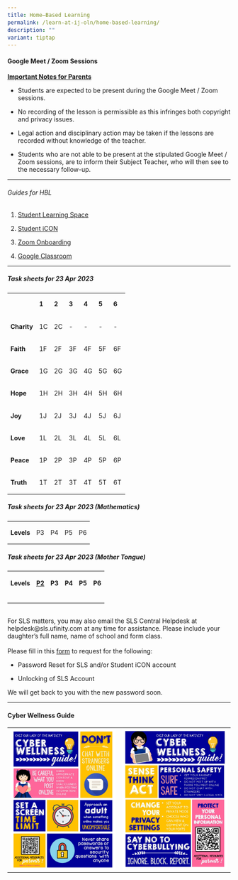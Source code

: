 ```yaml
---
title: Home–Based Learning
permalink: /learn-at-ij-oln/home-based-learning/
description: ""
variant: tiptap
---
```

<h4><strong>Google Meet / Zoom Sessions</strong></h4>
<p><strong><u>Important Notes for Parents</u></strong>
</p>
<ul data-tight="true" class="tight">
<li>
<p>Students are expected to be present during the Google Meet / Zoom sessions.</p>
</li>
<li>
<p>No recording of the lesson is permissible as this infringes both copyright
and privacy issues.</p>
</li>
<li>
<p>Legal action and disciplinary action may be taken if the lessons are recorded
without knowledge of the teacher.</p>
</li>
<li>
<p>Students who are not able to be present at the stipulated Google Meet
/ Zoom sessions, are to inform their Subject Teacher, who will then see
to the necessary follow-up.</p>
</li>
</ul>
<hr>
<h6>Guides for HBL</h6>
<ol data-tight="true" class="tight">
<li>
<p><a href="/files/Guides/STUDENT LEARNING SPACE.pdf" rel="noopener" target="_blank">Student Learning Space</a>
</p>
</li>
<li>
<p><a href="/files/Guides/STUDENT ICON.pdf" rel="noopener" target="_blank">Student iCON</a>
</p>
</li>
<li>
<p><a href="/files/Guides/ZOOM ONBOARDING GUIDE.pdf" rel="noopener" target="_blank">Zoom Onboarding</a>
</p>
</li>
<li>
<p><a href="/files/Guides/GOOGLE CLASSROOM.pdf" rel="noopener" target="_blank">Google Classroom</a>
</p>
</li>
</ol>
<hr>
<h5>Task sheets for 23 Apr 2023</h5>
<table>
<tbody>
<tr>
<td rowspan="1" colspan="1">
<p></p>
</td>
<td rowspan="1" colspan="1">
<p><strong>1</strong>
</p>
</td>
<td rowspan="1" colspan="1">
<p><strong>2</strong>
</p>
</td>
<td rowspan="1" colspan="1">
<p><strong>3</strong>
</p>
</td>
<td rowspan="1" colspan="1">
<p><strong>4</strong>
</p>
</td>
<td rowspan="1" colspan="1">
<p><strong>5</strong>
</p>
</td>
<td rowspan="1" colspan="1">
<p><strong>6</strong>
</p>
</td>
</tr>
<tr>
<td rowspan="1" colspan="1">
<p><strong>Charity</strong>
</p>
</td>
<td rowspan="1" colspan="1">
<p>1C</p>
</td>
<td rowspan="1" colspan="1">
<p>2C</p>
</td>
<td rowspan="1" colspan="1">
<p>-</p>
</td>
<td rowspan="1" colspan="1">
<p>-</p>
</td>
<td rowspan="1" colspan="1">
<p>-</p>
</td>
<td rowspan="1" colspan="1">
<p>-</p>
</td>
</tr>
<tr>
<td rowspan="1" colspan="1">
<p><strong>Faith</strong>
</p>
</td>
<td rowspan="1" colspan="1">
<p>1F</p>
</td>
<td rowspan="1" colspan="1">
<p>2F</p>
</td>
<td rowspan="1" colspan="1">
<p>3F</p>
</td>
<td rowspan="1" colspan="1">
<p>4F</p>
</td>
<td rowspan="1" colspan="1">
<p>5F</p>
</td>
<td rowspan="1" colspan="1">
<p>6F</p>
</td>
</tr>
<tr>
<td rowspan="1" colspan="1">
<p><strong>Grace</strong>
</p>
</td>
<td rowspan="1" colspan="1">
<p>1G</p>
</td>
<td rowspan="1" colspan="1">
<p>2G</p>
</td>
<td rowspan="1" colspan="1">
<p>3G</p>
</td>
<td rowspan="1" colspan="1">
<p>4G</p>
</td>
<td rowspan="1" colspan="1">
<p>5G</p>
</td>
<td rowspan="1" colspan="1">
<p>6G</p>
</td>
</tr>
<tr>
<td rowspan="1" colspan="1">
<p><strong>Hope</strong>
</p>
</td>
<td rowspan="1" colspan="1">
<p>1H</p>
</td>
<td rowspan="1" colspan="1">
<p>2H</p>
</td>
<td rowspan="1" colspan="1">
<p>3H</p>
</td>
<td rowspan="1" colspan="1">
<p>4H</p>
</td>
<td rowspan="1" colspan="1">
<p>5H</p>
</td>
<td rowspan="1" colspan="1">
<p>6H</p>
</td>
</tr>
<tr>
<td rowspan="1" colspan="1">
<p><strong>Joy</strong>
</p>
</td>
<td rowspan="1" colspan="1">
<p>1J</p>
</td>
<td rowspan="1" colspan="1">
<p>2J</p>
</td>
<td rowspan="1" colspan="1">
<p>3J</p>
</td>
<td rowspan="1" colspan="1">
<p>4J</p>
</td>
<td rowspan="1" colspan="1">
<p>5J</p>
</td>
<td rowspan="1" colspan="1">
<p>6J</p>
</td>
</tr>
<tr>
<td rowspan="1" colspan="1">
<p><strong>Love</strong>
</p>
</td>
<td rowspan="1" colspan="1">
<p>1L</p>
</td>
<td rowspan="1" colspan="1">
<p>2L</p>
</td>
<td rowspan="1" colspan="1">
<p>3L</p>
</td>
<td rowspan="1" colspan="1">
<p>4L</p>
</td>
<td rowspan="1" colspan="1">
<p>5L</p>
</td>
<td rowspan="1" colspan="1">
<p>6L</p>
</td>
</tr>
<tr>
<td rowspan="1" colspan="1">
<p><strong>Peace</strong>
</p>
</td>
<td rowspan="1" colspan="1">
<p>1P</p>
</td>
<td rowspan="1" colspan="1">
<p>2P</p>
</td>
<td rowspan="1" colspan="1">
<p>3P</p>
</td>
<td rowspan="1" colspan="1">
<p>4P</p>
</td>
<td rowspan="1" colspan="1">
<p>5P</p>
</td>
<td rowspan="1" colspan="1">
<p>6P</p>
</td>
</tr>
<tr>
<td rowspan="1" colspan="1">
<p><strong>Truth</strong>
</p>
</td>
<td rowspan="1" colspan="1">
<p>1T</p>
</td>
<td rowspan="1" colspan="1">
<p>2T</p>
</td>
<td rowspan="1" colspan="1">
<p>3T</p>
</td>
<td rowspan="1" colspan="1">
<p>4T</p>
</td>
<td rowspan="1" colspan="1">
<p>5T</p>
</td>
<td rowspan="1" colspan="1">
<p>6T</p>
</td>
</tr>
</tbody>
</table>
<p></p>
<h5>Task sheets for 23 Apr 2023 (Mathematics)</h5>
<table>
<tbody>
<tr>
<td rowspan="1" colspan="1">
<p><strong>Levels</strong>
</p>
</td>
<td rowspan="1" colspan="1">
<p>P3</p>
</td>
<td rowspan="1" colspan="1">
<p>P4</p>
</td>
<td rowspan="1" colspan="1">
<p>P5</p>
</td>
<td rowspan="1" colspan="1">
<p>P6</p>
</td>
</tr>
</tbody>
</table>
<p></p>
<h5>Task sheets for 23 Apr 2023 (Mother Tongue)</h5>
<table>
<tbody>
<tr>
<th rowspan="1" colspan="1">
<p><strong>Levels</strong>
</p>
</th>
<th rowspan="1" colspan="1">
<p><a href="/files/TaskSheetsOct/primary 3 task sheet.pdf" rel="noopener noreferrer nofollow" target="_blank">P2</a>
</p>
</th>
<th rowspan="1" colspan="1">
<p>P3</p>
</th>
<th rowspan="1" colspan="1">
<p>P4</p>
</th>
<th rowspan="1" colspan="1">
<p>P5</p>
</th>
<th rowspan="1" colspan="1">
<p>P6</p>
</th>
</tr>
<tr>
<td rowspan="1" colspan="1">
<p></p>
</td>
<td rowspan="1" colspan="1">
<p></p>
</td>
<td rowspan="1" colspan="1">
<p></p>
</td>
<td rowspan="1" colspan="1">
<p></p>
</td>
<td rowspan="1" colspan="1">
<p></p>
</td>
<td rowspan="1" colspan="1">
<p></p>
</td>
</tr>
</tbody>
</table>
<p>
<br>For SLS matters, you may also email the SLS Central Helpdesk at helpdesk@sls.ufinity.com
at any time for assistance. Please include your daughter’s full name, name
of school and form class.
<br>
<br>Please fill in this&nbsp;<a href="https://go.gov.sg/chijolnpasswordreset" rel="noopener" target="_blank">form</a>&nbsp;to
request for the following:</p>
<ul data-tight="true" class="tight">
<li>
<p>Password Reset for SLS and/or Student iCON account</p>
</li>
<li>
<p>Unlocking of SLS Account</p>
</li>
</ul>
<p>We will get back to you with the new password soon.</p>
<hr>
<h4><strong>Cyber Wellness Guide</strong></h4>
<table>
<tbody>
<tr>
<td rowspan="1" colspan="1">
<div class="isomer-image-wrapper">
<img style="width: 100%" height="auto" width="100%" src="/images/home2.jpg">
</div>
</td>
<td rowspan="1" colspan="1">
<div class="isomer-image-wrapper">
<img style="width: 100%" height="auto" width="100%" src="/images/home3.jpg">
</div>
</td>
</tr>
</tbody>
</table>
<p></p>